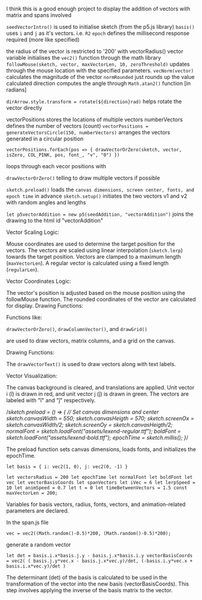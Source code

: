 I think this is a good enough project to display the addition of vectors with matrix and spans involved

`seedVectorIntro()` is used to initialise sketch (from the p5.js library)
`basis()` uses `i` and `j` as it's vectors. i.e. `R2`
`epoch` defines the millisecond response required (more like specified)

the radius of the vector is restricted to '200' with vectorRadius()
vector variable initialises the `vec2()` function through the math library
`followMouse(sketch, vector, maxVectorLen, 10, zeroThreshold)` updates through the mouse location with the specified parameters.
`vecNorm(vector)` calculates the magnitude of the vector
`normRounded` just rounds up the value calculated
direction computes the angle through `Math.atan2()` function [in radians]

`dirArrow.style.transform = rotate(${direction}rad)` helps rotate the vector directly


vectorPositions stores the locations of multiple vectors
numberVectors defines the number of vectors (count)
`vectorPositions = generateVectorsCircle(150, numberVectors)` arranges the vectors generated in a circular position

`vectorPositions.forEach(pos => {
    drawVectorOrZero(sketch, vector, isZero, COL_PINK, pos, font_, "v", "0")
})` 

loops through each vecor positions with

`drawVectorOrZero()` telling to draw multiple vectors if possible

`sketch.preload()` loads the `canvas dimensions, screen center, fonts, and epoch time` in advance
`sketch.setup()` initiates the two vectors v1 and v2 with random angles and lengths

`let p5vectorAddition = new p5(seedAddition, "vectorAddition")` joins the drawing to the html id "vectorAddition"

Vector Scaling Logic:

Mouse coordinates are used to determine the target position for the vectors.
The vectors are scaled using linear interpolation (`sketch.lerp`) towards the target position.
Vectors are clamped to a maximum length (`maxVectorLen`).
A regular vector is calculated using a fixed length (`regularLen`).

Vector Coordinates Logic:

The vector's position is adjusted based on the mouse position using the followMouse function.
The rounded coordinates of the vector are calculated for display.
Drawing Functions:

Functions like:
 
`drawVectorOrZero()`, 
`drawColumnVector()`, and 
`drawGrid()` 

are used to draw vectors, matrix columns, and a grid on the canvas.

Drawing Functions:

The `drawVectorText()` is used to draw vectors along with text labels.

Vector Visualization:

The canvas background is cleared, and translations are applied.
Unit vector i (î) is drawn in red, and unit vector j (ĵ) is drawn in green.
The vectors are labeled with "î" and "ĵ" respectively.

/*sketch.preload = () => {
    // Set canvas dimensions and center
    sketch.canvasWidth = 550;
    sketch.canvasHeigth = 570;
    sketch.screenOx = sketch.canvasWidth/2;
    sketch.screenOy = sketch.canvasHeigth/2;
    normalFont = sketch.loadFont("assets/lexend-regular.ttf");
    boldFont = sketch.loadFont("assets/lexend-bold.ttf");
    epochTime = sketch.millis();
}*/

The preload function sets canvas dimensions, loads fonts, and initializes the epochTime.


`let basis = {
    i: vec2(1, 0),
    j: vec2(0, -1)
}`

`let vectorsRadius = 200
let epochTime
let normalFont
let boldFont
let vec
let vectorBasisCoords
let spanVectors
let iVec = 6
let lerpSpeed = 10
let animSpeed = 0.7
let t = 0
let timeBetweenVectors = 1.5
const maxVectorLen = 200;
`

Variables for basis vectors, radius, fonts, vectors, and animation-related parameters are declared.



In the span.js file

`vec = vec2((Math.random()-0.5)*200, (Math.random()-0.5)*200);`

generate a random vector

`let det = basis.i.x*basis.j.y - basis.j.x*basis.i.y
vectorBasisCoords = vec2(
    ( basis.j.y*vec.x - basis.j.x*vec.y)/det,
    (-basis.i.y*vec.x + basis.i.x*vec.y)/det
)`

The determinant (det) of the basis is calculated to be used in the transformation of the vector into the new basis (vectorBasisCoords). This step involves applying the inverse of the basis matrix to the vector.

